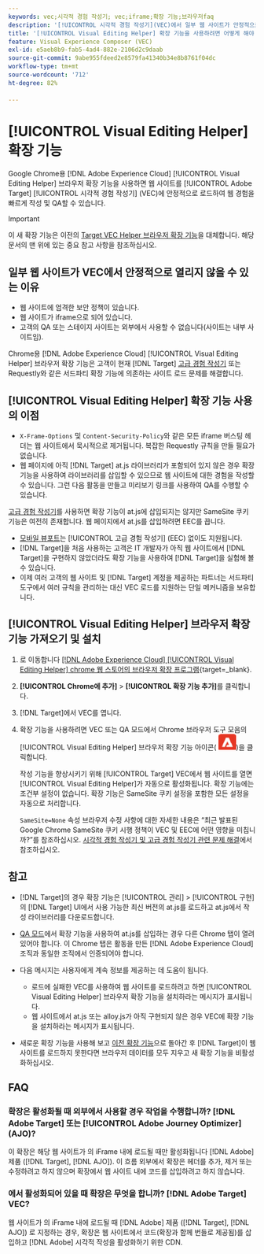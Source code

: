 ```yaml
---
keywords: vec;시각적 경험 작성기; vec;iframe;확장 기능;브라우저faq
description: '[!UICONTROL 시각적 경험 작성기](VEC)에서 일부 웹 사이트가 안정적으로 열리지 않는 이유를 알아보십시오. [!UICONTROL Visual Editing Helper] 브라우저 확장 기능을 사용하면 VEC에서 웹 사이트를 안정적으로 로드할 수 있습니다.'
title: '[!UICONTROL Visual Editing Helper] 확장 기능을 사용하려면 어떻게 해야 합니까?'
feature: Visual Experience Composer (VEC)
exl-id: e5aeb8b9-fab5-4ad4-882e-2106d2c9daab
source-git-commit: 9abe955fdeed2e8579fa41340b34e8b8761f04dc
workflow-type: tm+mt
source-wordcount: '712'
ht-degree: 82%

---
```


# [!UICONTROL Visual Editing Helper] 확장 기능

Google Chrome용 [!DNL Adobe Experience Cloud] [!UICONTROL Visual Editing Helper] 브라우저 확장 기능을 사용하면 웹 사이트를 [!UICONTROL Adobe Target] [!UICONTROL 시각적 경험 작성기] (VEC)에 안정적으로 로드하여 웹 경험을 빠르게 작성 및 QA할 수 있습니다.

>[!IMPORTANT]
>
>이 새 확장 기능은 이전의 [Target VEC Helper 브라우저 확장 기능](/help/main/c-experiences/c-visual-experience-composer/r-troubleshoot-composer/vec-helper-browser-extension.md)을 대체합니다. 해당 문서의 맨 위에 있는 중요 참고 사항을 참조하십시오.

## 일부 웹 사이트가 VEC에서 안정적으로 열리지 않을 수 있는 이유

* 웹 사이트에 엄격한 보안 정책이 있습니다.
* 웹 사이트가 iframe으로 되어 있습니다.
* 고객의 QA 또는 스테이지 사이트는 외부에서 사용할 수 없습니다(사이트는 내부 사이트임).

Chrome용 [!DNL Adobe Experience Cloud] [!UICONTROL Visual Editing Helper] 브라우저 확장 기능은 고객이 현재 [!DNL Target] [고급 경험 작성기](/help/main/administrating-target/visual-experience-composer-set-up.md#eec) 또는 Requestly와 같은 서드파티 확장 기능에 의존하는 사이트 로드 문제를 해결합니다.

## [!UICONTROL Visual Editing Helper] 확장 기능 사용의 이점

* `X-Frame-Options` 및 `Content-Security-Policy`와 같은 모든 iframe 버스팅 헤더는 웹 사이트에서 묵시적으로 제거됩니다. 복잡한 Requestly 규칙을 만들 필요가 없습니다.
* 웹 페이지에 아직 [!DNL Target] at.js 라이브러리가 포함되어 있지 않은 경우 확장 기능을 사용하여 라이브러리를 삽입할 수 있으므로 웹 사이트에 대한 경험을 작성할 수 있습니다. 그런 다음 활동을 만들고 미리보기 링크를 사용하여 QA를 수행할 수 있습니다.

[고급 경험 작성기](/help/main/administrating-target/visual-experience-composer-set-up.md#eec)를 사용하면 확장 기능이 at.js에 삽입되지는 않지만 SameSite 쿠키 기능은 여전히 존재합니다. 웹 페이지에서 at.js를 삽입하려면 EEC를 끕니다.

* [모바일 뷰포트](/help/main/c-experiences/c-visual-experience-composer/mobile-viewports.md)는 [!UICONTROL 고급 경험 작성기] (EEC) 없이도 지원됩니다.
* [!DNL Target]을 처음 사용하는 고객은 IT 개발자가 아직 웹 사이트에서 [!DNL Target]을 구현하지 않았더라도 확장 기능을 사용하여 [!DNL Target]을 실험해 볼 수 있습니다.
* 이제 여러 고객의 웹 사이트 및 [!DNL Target] 계정을 제공하는 파트너는 서드파티 도구에서 여러 규칙을 관리하는 대신 VEC 로드를 지원하는 단일 메커니즘을 보유합니다.

## [!UICONTROL Visual Editing Helper] 브라우저 확장 기능 가져오기 및 설치

1. 로 이동합니다 [[!DNL Adobe Experience Cloud] [!UICONTROL Visual Editing Helper] chrome 웹 스토어의 브라우저 확장 프로그램](https://chrome.google.com/webstore/detail/adobe-experience-cloud-vi/kgmjjkfjacffaebgpkpcllakjifppnca){target=_blank}.
1. **[!UICONTROL Chrome에 추가]** > **[!UICONTROL 확장 기능 추가]**&#x200B;를 클릭합니다.
1. [!DNL Target]에서 VEC를 엽니다.
1. 확장 기능을 사용하려면 VEC 또는 QA 모드에서 Chrome 브라우저 도구 모음의 [!UICONTROL Visual Editing Helper] 브라우저 확장 기능 아이콘(![Visual Editing 확장 기능 아이콘](/help/main/c-experiences/c-visual-experience-composer/r-troubleshoot-composer/assets/visual-editing-helper.png))을 클릭합니다.

   작성 기능을 향상시키기 위해 [!UICONTROL Target] VEC에서 웹 사이트를 열면 [!UICONTROL Visual Editing Helper]가 자동으로 활성화됩니다. 확장 기능에는 조건부 설정이 없습니다. 확장 기능은 SameSite 쿠키 설정을 포함한 모든 설정을 자동으로 처리합니다.

   `SameSite=None` 속성 브라우저 수정 사항에 대한 자세한 내용은 “최근 발표된 Google Chrome SameSite 쿠키 시행 정책이 VEC 및 EEC에 어떤 영향을 미칩니까?”를 참조하십시오. [시각적 경험 작성기 및 고급 경험 작성기 관련 문제 해결](/help/main/c-experiences/c-visual-experience-composer/r-troubleshoot-composer/issues-related-to-the-visual-experience-composer-vec-and-enhanced-experience-composer-eec.md)에서 참조하십시오.

## 참고

* [!DNL Target]의 경우 확장 기능은 [!UICONTROL 관리] > [!UICONTROL 구현]의 [!DNL Target] UI에서 사용 가능한 최신 버전의 at.js를 로드하고 at.js에서 작성 라이브러리를 다운로드합니다.
* [QA 모드](/help/main/c-activities/c-activity-qa/activity-qa.md)에서 확장 기능을 사용하여 at.js를 삽입하는 경우 다른 Chrome 탭이 열려 있어야 합니다. 이 Chrome 탭은 활동을 만든 [!DNL Adobe Experience Cloud] 조직과 동일한 조직에서 인증되어야 합니다.
* 다음 메시지는 사용자에게 계속 정보를 제공하는 데 도움이 됩니다.

   * 로드에 실패한 VEC를 사용하여 웹 사이트를 로드하려고 하면 [!UICONTROL Visual Editing Helper] 브라우저 확장 기능을 설치하라는 메시지가 표시됩니다.
   * 웹 사이트에서 at.js 또는 alloy.js가 아직 구현되지 않은 경우 VEC에 확장 기능을 설치하라는 메시지가 표시됩니다.
* 새로운 확장 기능을 사용해 보고 [이전 확장 기능](/help/main/c-experiences/c-visual-experience-composer/r-troubleshoot-composer/vec-helper-browser-extension.md)으로 돌아간 후 [!DNL Target]이 웹 사이트를 로드하지 못한다면 브라우저 데이터를 모두 지우고 새 확장 기능을 비활성화하십시오.

## FAQ

### 확장은 활성화될 때 외부에서 사용할 경우 작업을 수행합니까? [!DNL Adobe Target] 또는 [!UICONTROL Adobe Journey Optimizer] (AJO)?

이 확장은 해당 웹 사이트가 의 iFrame 내에 로드될 때만 활성화됩니다 [!DNL Adobe] 제품 ([!DNL Target], [!DNL AJO]). 이 흐름 외부에서 확장은 헤더를 추가, 제거 또는 수정하려고 하지 않으며 확장에서 웹 사이트 내에 코드를 삽입하려고 하지 않습니다.

### 에서 활성화되어 있을 때 확장은 무엇을 합니까? [!DNL Adobe Target] VEC?

웹 사이트가 의 iFrame 내에 로드될 때 [!DNL Adobe] 제품 ([!DNL Target], [!DNL AJO]) 로 지정하는 경우, 확장은 웹 사이트에서 코드(확장과 함께 번들로 제공됨)를 삽입하고 [!DNL Adobe] 시각적 작성을 활성화하기 위한 CDN.
